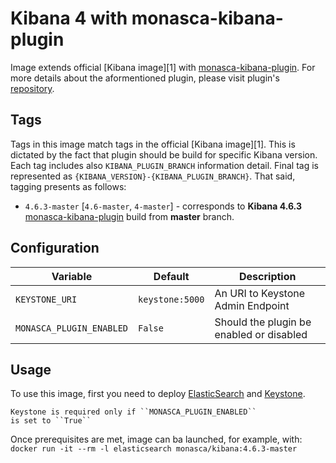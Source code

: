 Kibana 4 with monasca-kibana-plugin
===================================

Image extends official [Kibana image][1] with [monasca-kibana-plugin][2].
For more details about the aformentioned plugin, please visit plugin's
[repository][2].

Tags
----

Tags in this image match tags in the official [Kibana image][1]. 
This is dictated by the fact that plugin should be build for specific
Kibana version. Each tag includes also ``KIBANA_PLUGIN_BRANCH`` information
detail. Final tag is represented as ``{KIBANA_VERSION}-{KIBANA_PLUGIN_BRANCH}``.
That said, tagging presents as follows:

* `4.6.3-master` [`4.6-master`, `4-master`] - corresponds to **Kibana 4.6.3**
  [monasca-kibana-plugin][2] build from **master** branch.

Configuration
-------------

| Variable                       |   Default       | Description                       |
|--------------------------------|-----------------|-----------------------------------|
| `KEYSTONE_URI`                 | `keystone:5000` | An URI to Keystone Admin Endpoint |
| `MONASCA_PLUGIN_ENABLED`       | `False`         | Should the plugin be enabled or disabled |

Usage
-----

To use this image, first you need to deploy [ElasticSearch][3] and [Keystone][4].

    Keystone is required only if ``MONASCA_PLUGIN_ENABLED`` 
    is set to ``True``

Once prerequisites are met, image can ba launched, for example, with:
```docker run -it --rm -l elasticsearch monasca/kibana:4.6.3-master``` 

[2]: https://github.com/openstack/monasca-kibana-plugin
[3]: https://hub.docker.com/r/library/elasticsearch
[4]: https://github.com/monasca/monasca-docker/keystone
